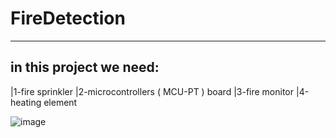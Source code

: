 # FireDetection
-------------------------------
in this project we need:
-------------------------------
|1-fire sprinkler
|2-microcontrollers ( MCU-PT ) board
|3-fire monitor
|4-heating element

![image](https://github.com/Science-developer/FireDetection/assets/118294169/98729473-3d34-4e12-b74d-98e77463691b)
